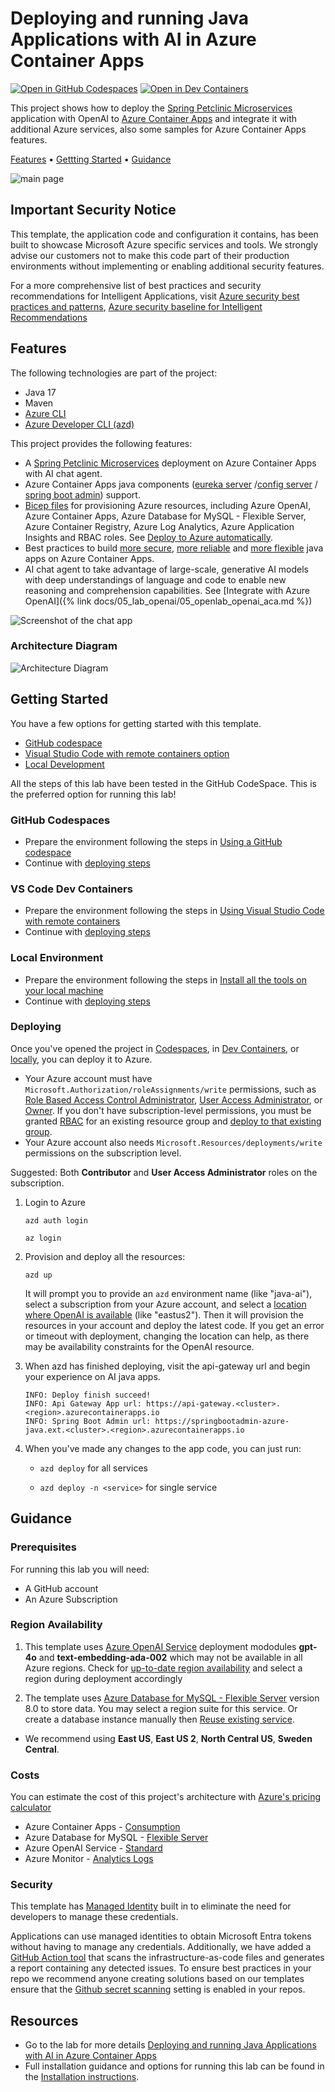 # Deploying and running Java Applications with AI in Azure Container Apps

[![Open in GitHub Codespaces](https://github.com/codespaces/badge.svg)](https://codespaces.new/Azure-Samples/java-microservices-aca-lab)
[![Open in Dev Containers](https://img.shields.io/static/v1?style=for-the-badge&label=Dev%20Containers&message=Open&color=blue&logo=visualstudiocode)](https://vscode.dev/redirect?url=vscode://ms-vscode-remote.remote-containers/cloneInVolume?url=https://github.com/azure-samples/java-microservices-aca-lab)

This project shows how to deploy the [Spring Petclinic Microservices](https://github.com/Azure-Samples/java-microservices-aca-lab/tree/main/src) application with OpenAI to [Azure Container Apps](https://learn.microsoft.com/azure/container-apps/overview) and integrate it with additional Azure services, also some samples for Azure Container Apps features.

[Features](#features) • [Gettting Started](#getting-started) • [Guidance](#guidance)

![main page](./images/api-gateway-main.png)

## Important Security Notice

This template, the application code and configuration it contains, has been built to showcase Microsoft Azure specific services and tools. We strongly advise our customers not to make this code part of their production environments without implementing or enabling additional security features.  

For a more comprehensive list of best practices and security recommendations for Intelligent Applications, visit [Azure security best practices and patterns](https://learn.microsoft.com/en-us/azure/security/fundamentals/best-practices-and-patterns), [Azure security baseline for Intelligent Recommendations](https://learn.microsoft.com/en-us/security/benchmark/azure/baselines/intelligent-recommendations-security-baseline)

## Features

The following technologies are part of the project:

* Java 17
* Maven
* [Azure CLI](https://learn.microsoft.com/en-us/cli/azure/)
* [Azure Developer CLI (azd)](https://learn.microsoft.com/en-us/azure/developer/azure-developer-cli/)

This project provides the following features:

* A [Spring Petclinic Microservices](https://github.com/Azure-Samples/java-microservices-aca-lab/tree/main/src) deployment on Azure Container Apps with AI chat agent.
* Azure Container Apps java components ([eureka server](https://learn.microsoft.com/en-us/azure/container-apps/java-eureka-server-usage) /[config server](https://learn.microsoft.com/en-us/azure/container-apps/java-config-server-usage) / [spring boot admin](https://learn.microsoft.com/en-us/azure/container-apps/java-admin-for-spring-usage)) support.
* [Bicep files](https://docs.microsoft.com/azure/azure-resource-manager/bicep/) for provisioning Azure resources, including Azure OpenAI, Azure Container Apps, Azure Database for MySQL - Flexible Server, Azure Container Registry, Azure Log Analytics, Azure Application Insights and RBAC roles. See [Deploy to Azure automatically](https://azure-samples.github.io/java-microservices-aca-lab/docs/06_lab_automation/06_openlab_automation.html).
* Best practices to build [more secure](https://azure-samples.github.io/java-microservices-aca-lab/docs/07_lab_security/07_openlab_security_aca.html), [more reliable](https://azure-samples.github.io/java-microservices-aca-lab/docs/10_lab_reliable_application/10_reliable_java_aca.html) and [more flexible](https://azure-samples.github.io/java-microservices-aca-lab/docs/11_lab_scale/11_openlab_scale_aca.html) java apps on Azure Container Apps.
* AI chat agent to take advantage of large-scale, generative AI models with deep understandings of language and code to enable new reasoning and comprehension capabilities. See [Integrate with Azure OpenAI]({% link docs/05_lab_openai/05_openlab_openai_aca.md %})

![Screenshot of the chat app](./images/acalab-ai-chat.png)

### Architecture Diagram

![Architecture Diagram](./images/acalab-overview.png)

## Getting Started

You have a few options for getting started with this template. 

* [GitHub codespace](#github-codespaces)
* [Visual Studio Code with remote containers option](#vs-code-dev-containers)
* [Local Development](#local-environment)

All the steps of this lab have been tested in the GitHub CodeSpace. This is the preferred option for running this lab!

### GitHub Codespaces

* Prepare the environment following the steps in [Using a GitHub codespace](https://azure-samples.github.io/java-microservices-aca-lab/install.html#using-a-github-codespace)
* Continue with [deploying steps](#deploying)

### VS Code Dev Containers

* Prepare the environment following the steps in [Using Visual Studio Code with remote containers](https://azure-samples.github.io/java-microservices-aca-lab/install.html#using-a-github-codespace)
* Continue with [deploying steps](#deploying)

### Local Environment

* Prepare the environment following the steps in [Install all the tools on your local machine](https://azure-samples.github.io/java-microservices-aca-lab/install.html#install-all-the-tools-on-your-local-machine)
* Continue with [deploying steps](#deploying)

### Deploying

Once you've opened the project in [Codespaces](#github-codespaces), in [Dev Containers](#vs-code-dev-containers), or [locally](#local-environment), you can deploy it to Azure.

* Your Azure account must have `Microsoft.Authorization/roleAssignments/write` permissions, such as [Role Based Access Control Administrator](https://learn.microsoft.com/azure/role-based-access-control/built-in-roles#role-based-access-control-administrator-preview), [User Access Administrator](https://learn.microsoft.com/azure/role-based-access-control/built-in-roles#user-access-administrator), or [Owner](https://learn.microsoft.com/azure/role-based-access-control/built-in-roles#owner). If you don't have subscription-level permissions, you must be granted [RBAC](https://learn.microsoft.com/azure/role-based-access-control/built-in-roles#role-based-access-control-administrator-preview) for an existing resource group and [deploy to that existing group](./docs/06_lab_automation/0604.md).
* Your Azure account also needs `Microsoft.Resources/deployments/write` permissions on the subscription level.

Suggested: Both **Contributor** and **User Access Administrator** roles on the subscription.

1. Login to Azure

   `azd auth login`

   `az login`

1. Provision and deploy all the resources:

   `azd up`

   It will prompt you to provide an `azd` environment name (like "java-ai"), select a subscription from your Azure account, and select a [location where OpenAI is available](#region-availability) (like "eastus2"). Then it will provision the resources in your account and deploy the latest code. If you get an error or timeout with deployment, changing the location can help, as there may be availability constraints for the OpenAI resource.

1. When azd has finished deploying, visit the api-gateway url and begin your experience on AI java apps.

   ```text
   INFO: Deploy finish succeed!
   INFO: Api Gateway App url: https://api-gateway.<cluster>.<region>.azurecontainerapps.io
   INFO: Spring Boot Admin url: https://springbootadmin-azure-java.ext.<cluster>.<region>.azurecontainerapps.io
   ```

1. When you've made any changes to the app code, you can just run:

   - `azd deploy` for all services

   - `azd deploy -n <service>` for single service

   

## Guidance

### Prerequisites

For running this lab you will need:

* A GitHub account
* An Azure Subscription

### Region Availability

1. This template uses [Azure OpenAI Service](https://learn.microsoft.com/en-us/azure/ai-services/openai/overview) deployment mododules **gpt-4o** and **text-embedding-ada-002** which may not be available in all Azure regions. Check for [up-to-date region availability](https://learn.microsoft.com/azure/ai-services/openai/concepts/models#standard-deployment-model-availability) and select a region during deployment accordingly

1. The template uses [Azure Database for MySQL - Flexible Server](https://learn.microsoft.com/en-us/azure/mysql/flexible-server/overview) version 8.0 to store data. You may select a region suite for this service. Or create a database instance manually then [Reuse existing service](https://azure-samples.github.io/java-microservices-aca-lab/docs/06_lab_automation/0604.html).

  * We recommend using **East US**, **East US 2**, **North Central US**, **Sweden Central**.

### Costs

You can estimate the cost of this project's architecture with [Azure's pricing calculator](https://azure.microsoft.com/pricing/calculator/)

* Azure Container Apps - [Consumption](https://azure.microsoft.com/en-us/pricing/details/container-apps/)
* Azure Database for MySQL - [Flexible Server](https://azure.microsoft.com/en-us/pricing/details/mysql/)
* Azure OpenAI Service - [Standard](https://azure.microsoft.com/en-us/pricing/details/cognitive-services/openai-service/)
* Azure Monitor - [Analytics Logs](https://azure.microsoft.com/en-us/pricing/details/monitor/)

### Security

This template has [Managed Identity](https://learn.microsoft.com/entra/identity/managed-identities-azure-resources/overview) built in to eliminate the need for developers to manage these credentials.

Applications can use managed identities to obtain Microsoft Entra tokens without having to manage any credentials. Additionally, we have added a [GitHub Action tool](https://github.com/microsoft/security-devops-action) that scans the infrastructure-as-code files and generates a report containing any detected issues. To ensure best practices in your repo we recommend anyone creating solutions based on our templates ensure that the [Github secret scanning](https://docs.github.com/code-security/secret-scanning/about-secret-scanning) setting is enabled in your repos.

## Resources

* Go to the lab for more details [Deploying and running Java Applications with AI in Azure Container Apps](https://azure-samples.github.io/java-microservices-aca-lab/)
* Full installation guidance and options for running this lab can be found in the [Installation instructions](install.md).